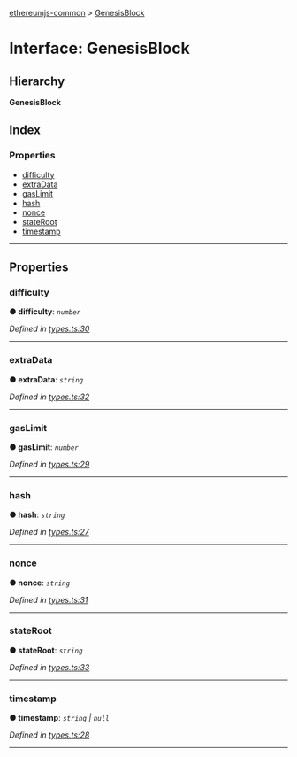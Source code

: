 [ethereumjs-common](../README.md) > [GenesisBlock](../interfaces/genesisblock.md)

# Interface: GenesisBlock

## Hierarchy

**GenesisBlock**

## Index

### Properties

- [difficulty](genesisblock.md#difficulty)
- [extraData](genesisblock.md#extradata)
- [gasLimit](genesisblock.md#gaslimit)
- [hash](genesisblock.md#hash)
- [nonce](genesisblock.md#nonce)
- [stateRoot](genesisblock.md#stateroot)
- [timestamp](genesisblock.md#timestamp)

---

## Properties

<a id="difficulty"></a>

### difficulty

**● difficulty**: _`number`_

_Defined in [types.ts:30](https://github.com/ethereumjs/ethereumjs-common/blob/30c4186/src/types.ts#L30)_

---

<a id="extradata"></a>

### extraData

**● extraData**: _`string`_

_Defined in [types.ts:32](https://github.com/ethereumjs/ethereumjs-common/blob/30c4186/src/types.ts#L32)_

---

<a id="gaslimit"></a>

### gasLimit

**● gasLimit**: _`number`_

_Defined in [types.ts:29](https://github.com/ethereumjs/ethereumjs-common/blob/30c4186/src/types.ts#L29)_

---

<a id="hash"></a>

### hash

**● hash**: _`string`_

_Defined in [types.ts:27](https://github.com/ethereumjs/ethereumjs-common/blob/30c4186/src/types.ts#L27)_

---

<a id="nonce"></a>

### nonce

**● nonce**: _`string`_

_Defined in [types.ts:31](https://github.com/ethereumjs/ethereumjs-common/blob/30c4186/src/types.ts#L31)_

---

<a id="stateroot"></a>

### stateRoot

**● stateRoot**: _`string`_

_Defined in [types.ts:33](https://github.com/ethereumjs/ethereumjs-common/blob/30c4186/src/types.ts#L33)_

---

<a id="timestamp"></a>

### timestamp

**● timestamp**: _`string` \| `null`_

_Defined in [types.ts:28](https://github.com/ethereumjs/ethereumjs-common/blob/30c4186/src/types.ts#L28)_

---
